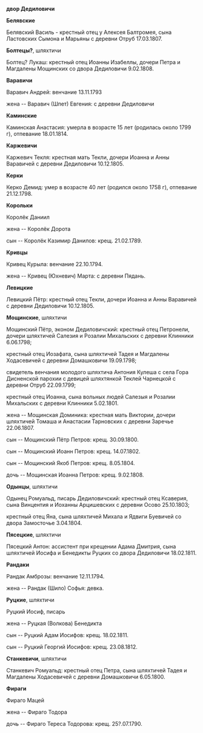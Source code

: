 **двор Дедиловичи**

**Белявские**

Белявский Василь - крестный отец у Алексея Балтромея, сына Ластовских
Сымона и Марьяны с деревни Отруб 17.03.1807.

**Болтецы?**, шляхтичи

Болтец? Лукаш: крестный отец Иоанны Изабеллы, дочери Петра и Магдалены
Мощинских со двора Дедиловичи 9.02.1808.

**Варавичи**

Варавич Андрей: венчание 13.11.1793

жена -- Варавич (Шпет) Евгения: с деревни Дедиловичи

**Каминские**

Каминская Анастасия: умерла в возрасте 15 лет (родилась около 1799 г),
отпевание 18.01.1814.

**Каржевичи**

Каржевич Текля: крестная мать Текли, дочери Иоанна и Анны Варавичей с
деревни Дедиловичи 10.12.1805.

**Керки**

Керко Демид: умер в возрасте 40 лет (родился около 1758 г), отпевание
21.12.1798.

**Корольки**

Королёк Даниил

жена -- Королёк Дорота

сын -- Королёк Казимир Данилов: крещ. 21.02.1789.

**Кривцы**

Кривец Курыла: венчание 22.10.1794.

жена -- Кривец (Юхневич) Марта: с деревни Пядань.

**Левицкие**

Левицкий Пётр: крестный отец Текли, дочери Иоанна и Анны Варавичей с
деревни Дедиловичи 10.12.1805.

**Мощинские**, шляхтичи

Мощинский Пётр, эконом Дедиловичский: крестный отец Петронели, дочери
шляхтичей Салезия и Розалии Михальских с деревни Клинники 6.06.1798;

крестный отец Иозафата, сына шляхтичей Тадея и Магдалены Ходасевичей с
деревни Домашковичи 19.09.1798;

свидетель венчания молодого шляхтича Антония Кулеша с села Гора
Дисненской парохии с девицей шляхтянкой Теклей Чарнецкой с деревни Отруб
22.09.1799;

крестный отец Иоанна, сына вольных людей Салезыя и Розалии Михальских с
деревни Клинники 5.02.1801.

жена -- Мощинская Доминика: крестная мать Виктории, дочери шляхтичей
Томаша и Анастасии Тарновских с деревни Заречье 22.06.1807.

сын -- Мощинский Пётр Петров: крещ. 30.09.1800.

сын -- Мощинский Иоанн Петров: крещ. 14.07.1802.

сын -- Мощинский Якоб Петров: крещ. 8.05.1804.

дочь -- Мощинская Иоанна Петров: крещ. 9.02.1808.

**Одынцы**, шляхтичи

Одынец Ромуальд, писарь Дедиловичский: крестный отец Ксаверия, сына
Винцентия и Иоханны Арцишевских с деревни Осово 25.10.1803;

крестный отец Яна, сына шляхтичей Михала и Ядвиги Буевичей со двора
Замосточье 3.04.1804.

**Пясецкие**, шляхтичи

Пясецкий Антон: ассистент при крещении Адама Дмитрия, сына шляхтичей
Иосифа и Бенедикты Руцких со двора Дедиловичи 18.02.1811.

**Рандаки**

Рандак Амброзы: венчание 12.11.1794.

жена -- Рандак (Шило) Софья: девка.

**Руцкие**, шляхтичи

Руцкий Иосиф, писарь

жена -- Руцкая (Волкова) Бенедикта

сын -- Руцкий Адам Иосифов: крещ. 18.02.1811.

сын -- Руцкий Георгий Иосифов: крещ. 23.08.1812.

**Станкевичи**, шляхтичи

Станкевич Ромуальд: крестный отец Петра, сына шляхтичей Тадея и
Магдалены Ходасевичей с деревни Домашковичи 6.05.1800.

**Фираги**

Фираго Мацей

жена -- Фираго Тодора

дочь -- Фираго Тереса Тодорова: крещ. 25?.07.1790.
